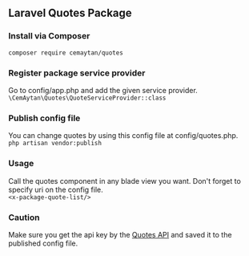 ## Laravel Quotes Package

### Install via Composer
`composer require cemaytan/quotes`

### Register package service provider
Go to config/app.php and add the given service provider. <br/>
`\CemAytan\Quotes\QuoteServiceProvider::class`

### Publish config file
You can change quotes by using this config file at config/quotes.php. <br/>
`php artisan vendor:publish`

### Usage
Call the quotes component in any blade view you want. Don't forget to specify uri on the config file.<br/>
`<x-package-quote-list/>` 

### Caution
Make sure you get the api key by the [Quotes API](https://api-ninjas.com/signin "Api Ninjas") and saved it to the published config file.
